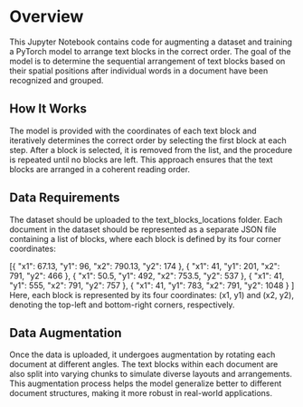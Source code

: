 # Overview

This Jupyter Notebook contains code for augmenting a dataset and training a PyTorch model to arrange text blocks in the correct order. The goal of the model is to determine the sequential arrangement of text blocks based on their spatial positions after individual words in a document have been recognized and grouped.

## How It Works

The model is provided with the coordinates of each text block and iteratively determines the correct order by selecting the first block at each step.
After a block is selected, it is removed from the list, and the procedure is repeated until no blocks are left.
This approach ensures that the text blocks are arranged in a coherent reading order.

## Data Requirements

The dataset should be uploaded to the text_blocks_locations folder.
Each document in the dataset should be represented as a separate JSON file containing a list of blocks, where each block is defined by its four corner coordinates:

[{ "x1": 67.13, "y1": 96, "x2": 790.13, "y2": 174 },
{ "x1": 41, "y1": 201, "x2": 791, "y2": 466 }, { "x1": 50.5, "y1": 492, "x2": 753.5, "y2": 537 }, { "x1": 41, "y1": 555, "x2": 791, "y2": 757 },
    { "x1": 41, "y1": 783, "x2": 791, "y2": 1048 }
]
Here, each block is represented by its four coordinates: (x1, y1) and (x2, y2), denoting the top-left and bottom-right corners, respectively.

## Data Augmentation 

Once the data is uploaded, it undergoes augmentation by rotating each document at different angles.
The text blocks within each document are also split into varying chunks to simulate diverse layouts and arrangements.
This augmentation process helps the model generalize better to different document structures, making it more robust in real-world applications.

